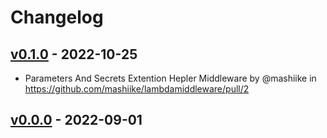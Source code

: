 # Changelog

## [v0.1.0](https://github.com/mashiike/lambdamiddleware/compare/v0.0.0...v0.1.0) - 2022-10-25
- Parameters And Secrets Extention Hepler Middleware by @mashiike in https://github.com/mashiike/lambdamiddleware/pull/2

## [v0.0.0](https://github.com/mashiike/lambdamiddleware/commits/v0.0.0) - 2022-09-01
